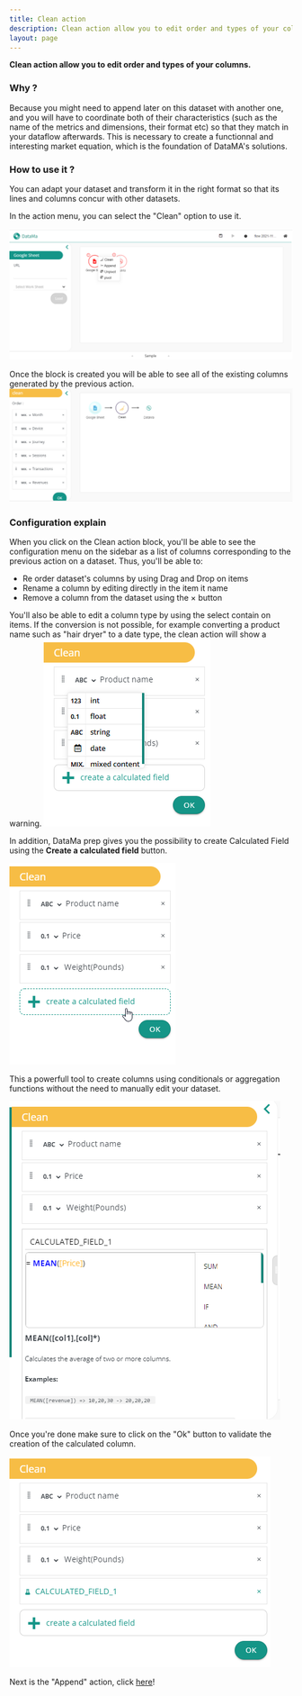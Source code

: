 ```yaml
---
title: Clean action
description: Clean action allow you to edit order and types of your columns.
layout: page
---
```


**Clean action allow you to edit order and types of your columns.**

### Why ?

Because you might need to append later on this dataset with another one, and you will have to coordinate both of their characteristics (such as the name of the metrics and dimensions, their format etc) so that they match in your dataflow afterwards. This is necessary to create a functionnal and interesting market equation, which is the foundation of DataMA's solutions.


### How to use it ?

You can adapt your dataset and transform it in the right format so that its lines and columns concur with other datasets.

In the action menu, you can select the "Clean" option to use it.

![image](images/Cleanstep2.png)

Once the block is created you will be able to see all of the existing columns generated by the previous action.
![image](images/Cleanstep3.png)
### Configuration explain

When you click on the Clean action block, you'll be able to see the configuration menu on the sidebar as a list of columns corresponding to the previous action on a dataset. Thus, you'll be able to:
- Re order dataset's columns by using Drag and Drop on items
- Rename a column by editing directly in the item it name
- Remove a column from the dataset using the &times; button

You'll also be able to edit a column type by using the select contain on items. If the conversion is not possible, for example converting a product name such as "hair dryer" to a date type, the clean action will show a warning.
![image](images/clean_types.png)

In addition, DataMa prep gives you the possibility to create Calculated Field using the **Create a calculated field** button. 

![image](images/create_calculated_field.png)

This a powerfull tool to create columns using conditionals or aggregation functions without the need to manually edit your dataset.

![image](images/calculated_field_preview1.png)

Once you're done make sure to click on the "Ok" button to validate the creation of the calculated column.

![image](images/calculated_field_preview2.png)

Next is the "Append" action, click [here]({{site.url}}/{{site.baseurl}}/core_app/prep/sidebar/actions/Append.html)!
